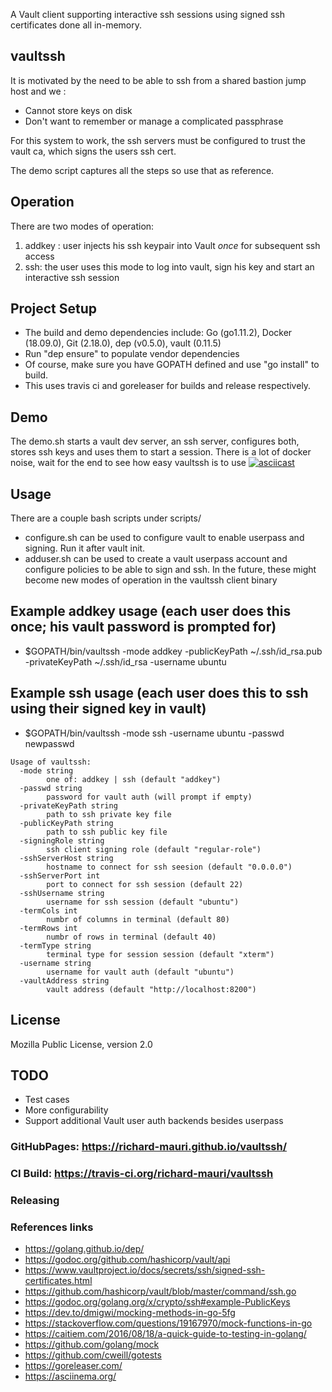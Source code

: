 A Vault client supporting interactive ssh sessions using signed ssh certificates done all in-memory.

## vaultssh
 It is motivated by the need to be able to ssh from a shared bastion jump host and we :
 * Cannot store keys on disk
 * Don't want to remember or manage a complicated passphrase
 
 For this system to work, the ssh servers must be configured to trust the vault ca, which signs the users ssh cert.
 
 The demo script captures all the steps so use that as reference.

## Operation
There are two modes of operation:
1. addkey : user injects his ssh keypair into Vault *once* for subsequent ssh access
1. ssh: the user uses this mode to log into vault, sign his key and start an interactive ssh session

## Project Setup
* The build and demo dependencies include: Go (go1.11.2), Docker (18.09.0), Git (2.18.0), dep (v0.5.0), vault (0.11.5)
* Run "dep ensure" to populate vendor dependencies
* Of course, make sure you have GOPATH defined and use "go install" to build.
* This uses travis ci and goreleaser for builds and release respectively.

## Demo
The demo.sh starts a vault dev server, an ssh server, configures both, stores ssh keys and uses them to start a session.
There is a lot of docker noise, wait for the end to see how easy vaultssh is to use
[![asciicast](https://asciinema.org/a/216279.svg)](https://asciinema.org/a/216279)

## Usage
There are a couple bash scripts under scripts/
* configure.sh can be used to configure vault to enable userpass and signing. Run it after vault init.
* adduser.sh can be used to create a vault userpass account and configure policies to be able to sign and ssh.
In the future, these might become new modes of operation in the vaultssh client binary

## Example addkey usage (each user does this once; his vault password is prompted for)
* $GOPATH/bin/vaultssh -mode addkey -publicKeyPath ~/.ssh/id_rsa.pub -privateKeyPath ~/.ssh/id_rsa -username ubuntu

## Example ssh usage (each user does this to ssh using their signed key in vault)
* $GOPATH/bin/vaultssh -mode ssh -username ubuntu -passwd newpasswd

```
Usage of vaultssh:
  -mode string
    	one of: addkey | ssh (default "addkey")
  -passwd string
    	password for vault auth (will prompt if empty)
  -privateKeyPath string
    	path to ssh private key file
  -publicKeyPath string
    	path to ssh public key file
  -signingRole string
    	ssh client signing role (default "regular-role")
  -sshServerHost string
    	hostname to connect for ssh seesion (default "0.0.0.0")
  -sshServerPort int
    	port to connect for ssh session (default 22)
  -sshUsername string
    	username for ssh session (default "ubuntu")
  -termCols int
    	numbr of columns in terminal (default 80)
  -termRows int
    	numbr of rows in terminal (default 40)
  -termType string
    	terminal type for session session (default "xterm")
  -username string
    	username for vault auth (default "ubuntu")
  -vaultAddress string
    	vault address (default "http://localhost:8200")
```

## License
Mozilla Public License, version 2.0

## TODO
* Test cases
* More configurability
* Support additional Vault user auth backends besides userpass

### GitHubPages: https://richard-mauri.github.io/vaultssh/

### CI Build: https://travis-ci.org/richard-mauri/vaultssh

### Releasing

### References links
* https://golang.github.io/dep/
* https://godoc.org/github.com/hashicorp/vault/api
* https://www.vaultproject.io/docs/secrets/ssh/signed-ssh-certificates.html
* https://github.com/hashicorp/vault/blob/master/command/ssh.go
* https://godoc.org/golang.org/x/crypto/ssh#example-PublicKeys
* https://dev.to/dmigwi/mocking-methods-in-go-5fg
* https://stackoverflow.com/questions/19167970/mock-functions-in-go
* https://caitiem.com/2016/08/18/a-quick-guide-to-testing-in-golang/
* https://github.com/golang/mock
* https://github.com/cweill/gotests
* https://goreleaser.com/
* https://asciinema.org/
